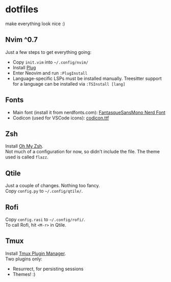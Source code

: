 # dotfiles
make everything look nice :)

## Nvim ^0.7
Just a few steps to get everything going:
- Copy `init.vim` into `~/.config/nvim/`
- Install [Plug](https://github.com/junegunn/vim-plug)
- Enter Neovim and run `:PlugInstall`
- Language-specific LSPs must be installed manually. Treesitter support for a language can be installed via `:TSInstall [lang]`

## Fonts
- Main font (install it from nerdfonts.com): [FantasqueSansMono Nerd Font](https://www.nerdfonts.com/)
- Codicon (used for VSCode icons): [codicon.ttf](https://github.com/microsoft/vscode-codicons/blob/main/dist/codicon.ttf)

## Zsh
Install [Oh My Zsh](https://github.com/microsoft/vscode-codicons/blob/main/dist/codicon.ttf). \
Not much of a configuration for now, so didn't include the file. The theme used is called `flazz`.

## Qtile
Just a couple of changes. Nothing too fancy. \
Copy `config.py` to `~/.config/qtile/`.

## Rofi
Copy `config.rasi` to `~/.config/rofi/`. \
To call Rofi, hit `<M-r>` in Qtile.

## Tmux
Install [Tmux Plugin Manager](https://github.com/tmux-plugins/tpm). \
Two plugins only:
- Resurrect, for persisting sessions
- Themes! :)
